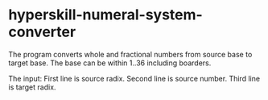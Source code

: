 # hyperskill-numeral-system-converter
The program converts whole and fractional numbers from source base to target base.
The base can be within 1..36 including boarders.

The input:
First line is source radix.
Second line is source number.
Third line is target radix.
